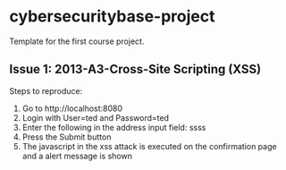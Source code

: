 # cybersecuritybase-project
Template for the first course project.
## Issue 1: 2013-A3-Cross-Site Scripting (XSS)
Steps to reproduce:
1. Go to http://localhost:8080
2. Login with User=ted and Password=ted
3. Enter the following in the address input field: <script>alert('XSS vulnerability!')</script>ssss
4. Press the Submit button
5. The javascript in the xss attack is executed on the confirmation page and a alert message is shown
